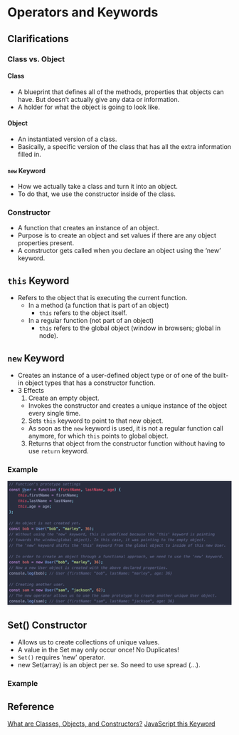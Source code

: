 # Operators and Keywords

## Clarifications

### Class vs. Object

#### Class
- A blueprint that defines all of the methods, properties that objects can have. But doesn’t actually give any data or information.
- A holder for what the object is going to look like.

#### Object
- An instantiated version of a class.
- Basically, a specific version of the class that has all the extra information filled in.

#### `new` Keyword
- How we actually take a class and turn it into an object.
- To do that, we use the constructor inside of the class.

### Constructor
- A function that creates an instance of an object.
- Purpose is to create an object and set values if there are any object properties present.
- A constructor gets called when you declare an object using the ‘new’ keyword.

## `this` Keyword
- Refers to the object that is executing the current function.
  - In a method (a function that is part of an object)
    - `this` refers to the object itself.
  - In a regular function (not part of an object)
    - `this` refers to the global object (window in browsers; global in node).

## `new` Keyword
- Creates an instance of a user-defined object type or of one of the built-in object types that has a constructor function.
- 3 Effects
  1. Create an empty object.
    - Invokes the constructor and creates a unique instance of the object every single time.
  2. Sets `this` keyword to point to that new object.
    - As soon as the `new` keyword is used, it is not a regular function call anymore, for which `this` points to global object.
  3. Returns that object from the constructor function without having to use `return` keyword.

### Example
![newKeyword](refImg/newKeyword.png)

## Set() Constructor
- Allows us to create collections of unique values. 
- A value in the Set may only occur once! No Duplicates!
- `Set()` requires ‘new’ operator.
- new Set(array) is an object per se. So need to use spread (…).

### Example


## Reference
[What are Classes, Objects, and Constructors?](https://www.youtube.com/watch?v=5AWRivBk0Gw&ab_channel=WebDevSimplified)
[JavaScript this Keyword](https://www.youtube.com/watch?v=gvicrj31JOM)

